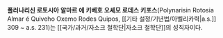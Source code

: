 **폴러나리신 로토시아 알마르 에 키베호 오셰모 로데스 키포스**(Polynarisin Rotosia Almar é Quiveho Oxemo Rodes Quipos, [[기타 설정/기년법/아벨리카력|a.s.]] 309 ~ a.s. 231)는 [[국가/과거/자소크 철학단|자소크 철학단]]의 성직자이다.